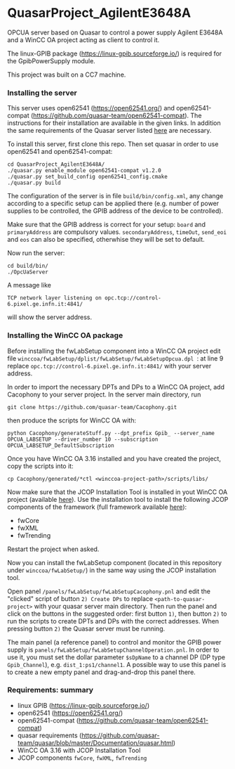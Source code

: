 # QuasarProject_AgilentE3648A
OPCUA server based on Quasar to control a power supply Agilent E3648A and a WinCC OA project acting as client to control it.

The linux-GPIB package (https://linux-gpib.sourceforge.io/) is required for the GpibPowerSupply module.

This project was built on a CC7 machine.

### Installing the server
This server uses open62541 (https://open62541.org/) and open62541-compat (https://github.com/quasar-team/open62541-compat). The instructions for their installation are available in the given links.
In addition the same requirements of the Quasar server listed [here](https://github.com/quasar-team/quasar/blob/master/Documentation/quasar.html) are necessary.

To install this server, first clone this repo. Then set quasar in order to use open62541 and open62541-compat:
```
cd QuasarProject_AgilentE3648A/
./quasar.py enable_module open62541-compat v1.2.0
./quasar.py set_build_config open62541_config.cmake
./quasar.py build
```
The configuration of the server is in file `build/bin/config.xml`, any change according to a specific setup can be applied there (e.g. number of power supplies to be controlled, the GPIB address of the device to be controlled).

Make sure that the GPIB address is correct for your setup: `board` and `primaryAddress` are compulsory values. `secondaryAddress`, `timeOut`, `send_eoi` and `eos` can also be specified, otherwhise they will be set to default.

Now run the server:
```
cd build/bin/
./OpcUaServer
```

A message like
```
TCP network layer listening on opc.tcp://control-6.pixel.ge.infn.it:4841/
```
will show the server address.

### Installing the WinCC OA package
Before installing the fwLabSetup component into a WinCC OA project edit file `winccoa/fwLabSetup/dplist/fwLabSetup/fwLabSetupOpcua.dpl `: at line 9 replace `opc.tcp://control-6.pixel.ge.infn.it:4841/` with your server address.

In order to import the necessary DPTs and DPs to  a WinCC OA project, add Cacophony to your server project. In the server main directory, run
```
git clone https://github.com/quasar-team/Cacophony.git 
```
then produce the scripts for WinCC OA with:
```
python Cacophony/generateStuff.py --dpt_prefix Gpib_ --server_name OPCUA_LABSETUP --driver_number 10 --subscription OPCUA_LABSETUP_DefaultSubscription
```

Once you have WinCC OA 3.16 installed and you have created the project, copy the scripts into it:
```
cp Cacophony/generated/*ctl <winccoa-project-path>/scripts/libs/
```

Now make sure that the JCOP Installation Tool is installed in yout WinCC OA project (available [here](https://jcop.web.cern.ch/jcop-framework-component-installation-tool)). Use the installation tool to install the following JCOP components of the framework (full framework available [here](https://jcop.web.cern.ch/jcop-framework-0)):
- fwCore
- fwXML
- fwTrending

Restart the project when asked.

Now you can install the fwLabSetup component (located in this repository under `winccoa/fwLabSetup/`) in the same way using the JCOP installation tool.

Open panel `/panels/fwLabSetup/fwLabSetupCacophony.pnl` and edit the "clicked" script of button `2) Create DPs` to replace `<path-to-quasar-project>` with your quasar server main directory. Then run the panel and click on the buttons in the suggested order: first  button `1)`, then button `2)` to run the scripts to create DPTs and DPs with the correct addresses.  When pressing button `2)` the Quasar server must be running.

The main panel (a reference panel) to control and monitor the GPIB power supply is `panels/fwLabSetup/fwLabSetupChannelOperation.pnl`. In order to use it, you must set the dollar parameter `$sDpName` to a channel DP (DP type `Gpib_Channel`), e.g. `dist_1:ps1/channel1`.
A possible way to use this panel is to create a new empty panel and drag-and-drop this panel there.

### Requirements: summary
- linux GPIB (https://linux-gpib.sourceforge.io/)
- open62541 (https://open62541.org/)
- open62541-compat (https://github.com/quasar-team/open62541-compat)
- quasar requirements (https://github.com/quasar-team/quasar/blob/master/Documentation/quasar.html)
- WinCC OA 3.16 with JCOP Installation Tool
- JCOP components `fwCore`, `fwXML`, `fwTrending`

